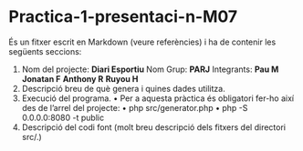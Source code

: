 # Practica-1-presentaci-n-M07
És un fitxer escrit en Markdown (veure referències) i ha de contenir les següents
seccions:
1.  Nom del projecte: **Diari Esportiu**
    Nom Grup: **PARJ** 
    Integrants: **Pau M**
                **Jonatan F**
                **Anthony R**
                **Ruyou H**
2. Descripció breu de què genera i quines dades utilitza.
3. Execució del programa.
    • Per a aquesta pràctica és obligatori fer-ho així des de l’arrel del projecte:
    • php src/generator.php
    • php -S 0.0.0.0:8080 -t public
4. Descripció del codi font (molt breu descripció dels fitxers del directori src/.)